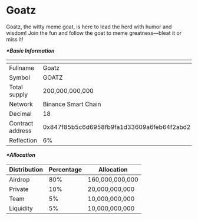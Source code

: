 # Goatz

Goatz, the witty meme goat, is here to lead the herd with humor and wisdom! Join the fun and follow the goat to meme greatness—bleat it or miss it!

_**\*Basic Information**_

<table data-header-hidden><thead><tr><th width="201"></th><th></th></tr></thead><tbody><tr><td>Fullname</td><td>Goatz</td></tr><tr><td>Symbol</td><td>GOATZ</td></tr><tr><td>Total supply</td><td>200,000,000,000</td></tr><tr><td>Network</td><td>Binance Smart Chain</td></tr><tr><td>Decimal</td><td>18</td></tr><tr><td>Contract address</td><td>0x847f85b5c6d6958fb9fa1d33609a6feb64f2abd2</td></tr><tr><td>Reflection</td><td>6%</td></tr></tbody></table>

_**\*Allocation**_

| Distribution | Percentage | Allocation      |
| ------------ | ---------- | --------------- |
| Airdrop      | 80%        | 160,000,000,000 |
| Private      | 10%        | 20,000,000,000  |
| Team         | 5%         | 10,000,000,000  |
| Liquidity    | 5%         | 10,000,000,000  |
